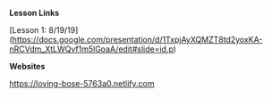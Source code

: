 **Lesson Links**

[Lesson 1: 8/19/19] (https://docs.google.com/presentation/d/1TxpjAyXQMZT8td2yoxKA-nRCVdm_XtLWQvf1m5lGoaA/edit#slide=id.p)


**Websites**

https://loving-bose-5763a0.netlify.com

